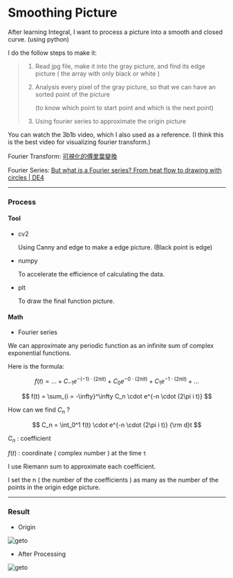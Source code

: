 # Smoothing Picture

After learning Integral, I want to process a picture into a smooth and closed curve. (using python)

I do the follow steps to make it:

> 1. Read jpg file, make it into the gray picture, and find its edge picture ( the array with only black or white )
> 
> 2. Analysis every pixel of the gray picture, so that we can have an sorted point of the picture
>  
>    (to know which point to start point and which is the next point)
> 
> 3. Using fourier series to approximate the origin picture

You can watch the 3b1b video, which I also used as a reference. (I think this is the best video for visualizing fourier transform.)

Fourier Transform: [可視化的傅里葉變換](https://www.youtube.com/watch?v=spUNpyF58BY)

Fourier Series: [But what is a Fourier series? From heat flow to drawing with circles | DE4](https://www.youtube.com/watch?v=r6sGWTCMz2k)

---

### Process

#### Tool

- cv2

  Using Canny and edge to make a edge picture. (Black point is edge)

- numpy
  
  To accelerate the efficience of calculating the data.

- plt
  
  To draw the final function picture.

#### Math

- Fourier series

We can approximate any periodic function as an infinite sum of complex exponential functions.

Here is the formula:

$$ f(t) = ... + C_{-1} e^{-(-1) \cdot (2\pi i t)} + C_0 e^{-0 \cdot (2\pi i t)} + C_1e^{-1 \cdot (2\pi i t)} + ... $$

$$ f(t) = \sum_{i = -\infty}^\infty C_n \cdot e^{-n \cdot (2\pi i t)} $$

How can we find $C_n$ ?

$$ C_n = \int_0^1 f(t) \cdot e^{-n \cdot (2\pi i t)} {\rm d}t $$

$C_n$ : coefficient

$f(t)$ : coordinate ( complex number ) at the time ```t```

I use Riemann sum to approximate each coefficient. 

I set the n ( the number of the coefficients ) as many as the number of the points in the origin edge picture.

---

### Result

- Origin
  
![geto](https://github.com/user-attachments/assets/73d23d05-6cf1-4ee9-98db-eb8f318c8528)

- After Processing
  
![geto](https://github.com/user-attachments/assets/6c76043d-2ab7-42f4-b430-1aa11b5160ce)
